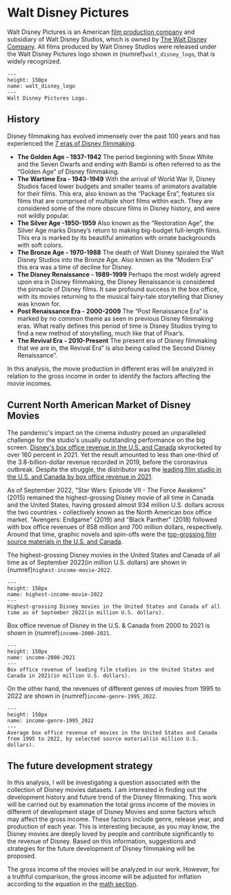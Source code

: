 # Walt Disney Pictures
Walt Disney Pictures is an American [film production company](https://en.wikipedia.org/wiki/Film_studio) and subsidiary of Walt Disney Studios, which is owned by [The Walt Disney Company](https://en.wikipedia.org/wiki/The_Walt_Disney_Company). All films produced by Walt Disney Studios were released under the Walt Disney Pictures logo shown in {numref}`walt_disney_logo`, that is widely recognized.

```{figure} ./images/walt_disney_logo.png
---
height: 150px
name: walt_disney_logo
---
Walt Disney Pictures Logo.
```

## History

Disney filmmaking has evolved immensely over the past 100 years and has experienced the [7 eras of Disney filmmaking](https://www.dizavenue.com/2015/08/the-7-eras-of-disney-filmmaking.html).

* **The Golden Age - 1937-1942** The period beginning with Snow White and the Seven Dwarfs and ending with Bambi is often referred to as the “Golden Age” of Disney filmmaking.
* **The Wartime Era - 1943-1949** With the arrival of World War II, Disney Studios faced lower budgets and smaller teams of animators available for their films. This era, also known as the “Package Era”, features six films that are comprised of multiple short films within each. They are considered some of the more obscure films in Disney history, and were not wildly popular.
* **The Silver Age -1950-1959** Also known as the “Restoration Age”, the Silver Age marks Disney’s return to making big-budget full-length films. This era is marked by its beautiful animation with ornate backgrounds with soft colors.
* **The Bronze Age - 1970-1988** The death of Walt Disney spiraled the Walt Disney Studios into the Bronze Age. Also known as the “Modern Era” this era was a time of decline for Disney.
* **The Disney Renaissance - 1989-1999** Perhaps the most widely agreed upon era in Disney filmmaking, the Disney Renaissance is considered the pinnacle of Disney films. It saw profound success in the box office, with its movies returning to the musical fairy-tale storytelling that Disney was known for.
* **Post Renaissance Era - 2000-2009** The “Post Renaissance Era” is marked by no common theme as seen in previous Disney filmmaking eras. What really defines this period of time is Disney Studios trying to find a new method of storytelling, much like that of Pixar’s. 
* **The Revival Era - 2010-Present** The present era of Disney filmmaking that we are in, the Revival Era” is also being called the Second Disney Renaissance”.

In this analysis, the movie production in different eras will be analyzed in relation to the gross income in order to identify the factors affecting the movie incomes. 


## Current North American Market of Disney Movies 

The pandemic's impact on the cinema industry posed an unparalleled challenge for the studio's usually outstanding performance on the big screen. [Disney's box office revenue in the U.S. and Canada](https://www.statista.com/statistics/187329/box-office-revenue-of-disney-in-north-america-since-2000/) skyrocketed by over 160 percent in 2021. Yet the result amounted to less than one-third of the 3.8-billion-dollar revenue recorded in 2019, before the coronavirus outbreak. Despite the struggle, the distributor was the [leading film studio in the U.S. and Canada by box office revenue in 2021](https://www.statista.com/statistics/187193/box-office-gross-of-film-studios-in-north-america-2010/).

As of September 2022, "Star Wars: Episode VII - The Force Awakens" (2015) remained the highest-grossing Disney movie of all time in Canada and the United States, having grossed almost 934 million U.S. dollars across the two countries - collectively known as the North American box office market. "Avengers: Endgame" (2019) and "Black Panther" (2018) followed with box office revenues of 858 million and 700 million dollars, respectively. Around that time, graphic novels and spin-offs were the [top-grossing film source materials in the U.S. and Canada](https://www.statista.com/statistics/188689/movie-sources-in-north-america-by-average-box-office-revenue/).

The highest-grossing Disney movies in the United States and Canada of all time as of September 2022(in million U.S. dollars) are shown in {numref}`highest-income-movie-2022`.

```{figure} ./images/highest-income-movie-2022.png
---
height: 150px
name: highest-income-movie-2022
---
Highest-grossing Disney movies in the United States and Canada of all time as of September 2022(in million U.S. dollars).
```

Box office revenue of Disney in the U.S. & Canada from 2000 to 2021 is shown in {numref}`income-2000-2021`.

```{figure} ./images/income-2000-2021.png
---
height: 150px
name: income-2000-2021
---
Box office revenue of leading film studios in the United States and Canada in 2021(in million U.S. dollars).
```

On the other hand, the revenues of different genres of movies from 1995 to 2022 are shown in {numref}`income-genre-1995_2022`. 

```{figure} ./images/income-genre-1995_2022.png
---
height: 150px
name: income-genre-1995_2022
---
Average box office revenue of movies in the United States and Canada from 1995 to 2022, by selected source material(in million U.S. dollars).
```

## The future development strategy 

In this analysis, I will be investigating a question associated with the collection of Disney movies datasets. I am interested in finding out the development history and future trend of the Disney filmmaking. This work will be carried out by examination the total gross income of the movies in different of development stage of Disney Movies and some factors which may affect the gross income. These factors include genre, release year, and production of each year. This is interesting because, as you may know, the Disney movies are deeply loved by people and contribute significantly to the revenue of Disney. Based on this information, suggestions and strategies for the future development of Disney filmmaking will be proposed.

The gross income of the movies will be analyzed in our work. However, for a truthful comparison, the gross income will be adjusted for inflation according to the equation in the [math section](math_for_data.md).
